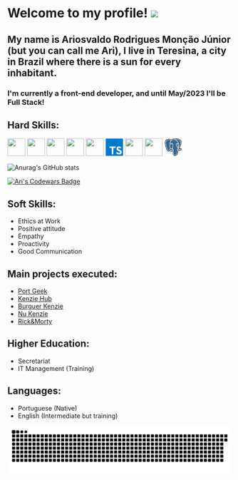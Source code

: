 # Welcome to my profile! <img src="https://raw.githubusercontent.com/MartinHeinz/MartinHeinz/master/wave.gif" width="30px">

## My name is Ariosvaldo Rodrigues Monção Júnior (but you can call me Ari), I live in Teresina, a city in Brazil where there is a sun for every inhabitant.

### I'm currently a front-end developer, and until May/2023 I'll be Full Stack!

## Hard Skills:
<p align="left">
<img width="40" height="40" src="https://cdn.jsdelivr.net/gh/devicons/devicon/icons/html5/html5-original-wordmark.svg"/>
<img width="40" height="40" src="https://cdn.jsdelivr.net/gh/devicons/devicon/icons/css3/css3-original-wordmark.svg"/>
<img width="40" height="40" src="https://cdn.jsdelivr.net/gh/devicons/devicon/icons/javascript/javascript-plain.svg"/>
<img width="40" height="40" src="https://cdn.jsdelivr.net/gh/devicons/devicon/icons/react/react-original-wordmark.svg"/>
<img width="40" height="40" src="https://cdn.jsdelivr.net/gh/devicons/devicon/icons/git/git-plain-wordmark.svg"/>
<img width="40" height="40" src="https://raw.githubusercontent.com/devicons/devicon/1119b9f84c0290e0f0b38982099a2bd027a48bf1/icons/typescript/typescript-original.svg"/>
<img width="40" height="40" src="https://cdn.jsdelivr.net/gh/devicons/devicon/icons/python/python-original.svg"/>
<img width="40" height="40" src="https://cdn.jsdelivr.net/gh/devicons/devicon/icons/django/django-original.svg"/>
<img width="40" height="40" src="https://raw.githubusercontent.com/devicons/devicon/master/icons/postgresql/postgresql-original.svg"/>
</p>

![Anurag's GitHub stats](https://github-readme-stats.vercel.app/api?username=arimoncaojr&count_private=true&theme=midnight-purple&show_icons=true)

[![Ari's Codewars Badge](https://www.codewars.com/users/arimoncaojr/badges/small)](https://www.codewars.com/users/arimoncaojr)

## Soft Skills:
- Ethics at Work
- Positive attitude
- Empathy
- Proactivity
- Good Communication

## Main projects executed:
- [Port Geek](https://port-geek.vercel.app/)
- [Kenzie Hub](https://react-entrega-kenzie-hub-arimoncaojr.vercel.app/)
- [Burguer Kenzie](https://react-entrega-hamburgueria-da-kenzie-arimoncaojr-arimoncaojr.vercel.app/)
- [Nu Kenzie](https://react-entrega-s1-nu-kenzie-arimoncaojr.vercel.app/)
- [Rick&Morty](https://atividade-s2-07.vercel.app/)

## Higher Education:
- Secretariat
- IT Management (Training)

## Languages:
- Portuguese (Native)
- English (Intermediate but training)

![Snake animation](https://github.com/arimoncaojr/arimoncaojr/blob/output/github-contribution-grid-snake.svg)
